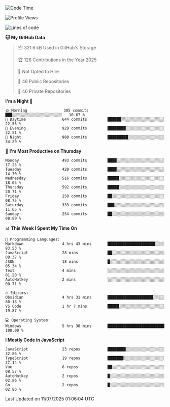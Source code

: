 <!--START_SECTION:waka-->
![Code Time](http://img.shields.io/badge/Code%20Time-974%20hrs%2033%20mins-blue)

![Profile Views](http://img.shields.io/badge/Profile%20Views-1-blue)

![Lines of code](https://img.shields.io/badge/From%20Hello%20World%20I%27ve%20Written-1.7%20million%20lines%20of%20code-blue)

**🐱 My GitHub Data** 

> 📦 321.6 kB Used in GitHub's Storage 
 > 
> 🏆 126 Contributions in the Year 2025
 > 
> 🚫 Not Opted to Hire
 > 
> 📜 46 Public Repositories 
 > 
> 🔑 46 Private Repositories 
 > 
**I'm a Night 🦉** 

```text
🌞 Morning                305 commits         ███░░░░░░░░░░░░░░░░░░░░░░   10.67 % 
🌆 Daytime                644 commits         ██████░░░░░░░░░░░░░░░░░░░   22.53 % 
🌃 Evening                929 commits         ████████░░░░░░░░░░░░░░░░░   32.51 % 
🌙 Night                  980 commits         █████████░░░░░░░░░░░░░░░░   34.29 % 
```
📅 **I'm Most Productive on Thursday** 

```text
Monday                   493 commits         ████░░░░░░░░░░░░░░░░░░░░░   17.25 % 
Tuesday                  420 commits         ████░░░░░░░░░░░░░░░░░░░░░   14.70 % 
Wednesday                516 commits         █████░░░░░░░░░░░░░░░░░░░░   18.05 % 
Thursday                 592 commits         █████░░░░░░░░░░░░░░░░░░░░   20.71 % 
Friday                   250 commits         ██░░░░░░░░░░░░░░░░░░░░░░░   08.75 % 
Saturday                 333 commits         ███░░░░░░░░░░░░░░░░░░░░░░   11.65 % 
Sunday                   254 commits         ██░░░░░░░░░░░░░░░░░░░░░░░   08.89 % 
```


📊 **This Week I Spent My Time On** 

```text
💬 Programming Languages: 
Markdown                 4 hrs 43 mins       █████████████████████░░░░   83.53 % 
JavaScript               28 mins             ██░░░░░░░░░░░░░░░░░░░░░░░   08.37 % 
JSON                     18 mins             █░░░░░░░░░░░░░░░░░░░░░░░░   05.34 % 
Text                     4 mins              ░░░░░░░░░░░░░░░░░░░░░░░░░   01.20 % 
AutoHotkey               2 mins              ░░░░░░░░░░░░░░░░░░░░░░░░░   00.71 % 

🔥 Editors: 
Obsidian                 4 hrs 31 mins       ████████████████████░░░░░   80.13 % 
VS Code                  1 hr 7 mins         █████░░░░░░░░░░░░░░░░░░░░   19.87 % 

💻 Operating System: 
Windows                  5 hrs 38 mins       █████████████████████████   100.00 % 
```

**I Mostly Code in JavaScript** 

```text
JavaScript               23 repos            ████████░░░░░░░░░░░░░░░░░   32.86 % 
TypeScript               19 repos            ███████░░░░░░░░░░░░░░░░░░   27.14 % 
Vue                      6 repos             ██░░░░░░░░░░░░░░░░░░░░░░░   08.57 % 
AutoHotkey               2 repos             █░░░░░░░░░░░░░░░░░░░░░░░░   02.86 % 
Go                       2 repos             █░░░░░░░░░░░░░░░░░░░░░░░░   02.86 % 
```




 Last Updated on 11/07/2025 01:06:04 UTC
<!--END_SECTION:waka-->
